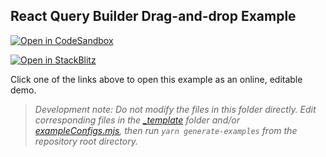 ## React Query Builder Drag-and-drop Example

[![Open in CodeSandbox](https://img.shields.io/badge/Open_in-CodeSandbox-000000?logo=codesandbox)](https://codesandbox.io/p/sandbox/github/react-querybuilder/react-querybuilder/tree/main/examples/dnd?file=/src/App.tsx)

[![Open in StackBlitz](https://img.shields.io/badge/Open_in-StackBlitz-1269D3?logo=stackblitz)](https://stackblitz.com/github/react-querybuilder/react-querybuilder/tree/main/examples/dnd?file=src/App.tsx)

Click one of the links above to open this example as an online, editable demo.

> _Development note: Do not modify the files in this folder directly. Edit corresponding files in the [\_template](../_template) folder and/or [exampleConfigs.mjs](../exampleConfigs.mjs), then run `yarn generate-examples` from the repository root directory._
